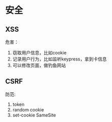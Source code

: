 # 安全
## XSS
危害：
1. 窃取用户信息，比如cookie
2. 记录用户行为，比如监听keypress，拿到卡信息
3. 可以修改页面，做钓鱼网站
## CSRF
防范:
1. token
2. random cookie
3. set-cookie SameSite

